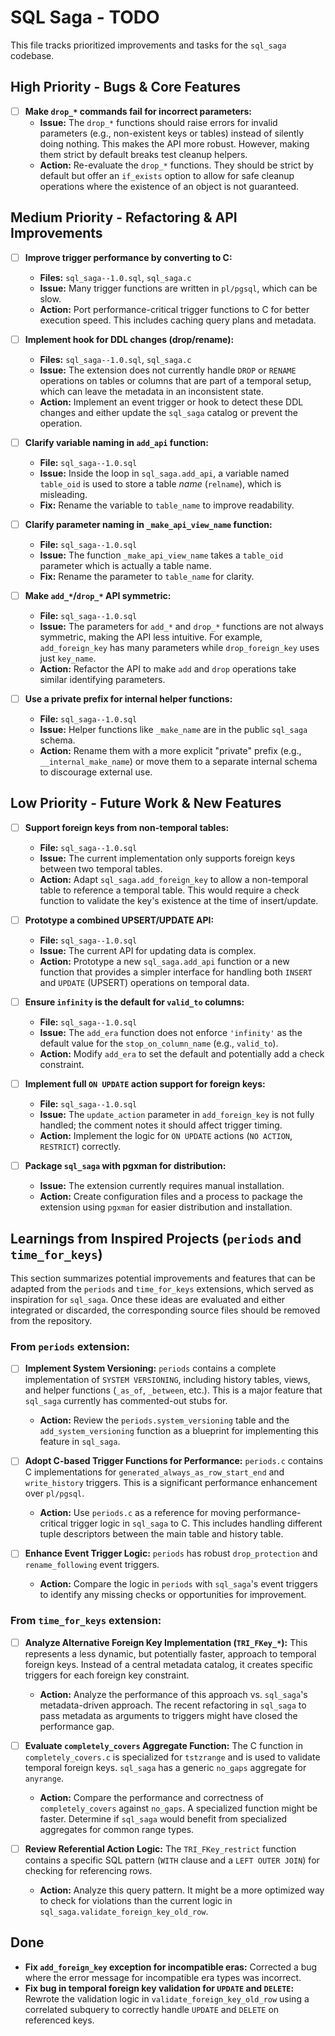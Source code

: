 # SQL Saga - TODO

This file tracks prioritized improvements and tasks for the `sql_saga` codebase.

## High Priority - Bugs & Core Features


- [ ] **Make `drop_*` commands fail for incorrect parameters:**
  - **Issue:** The `drop_*` functions should raise errors for invalid parameters (e.g., non-existent keys or tables) instead of silently doing nothing. This makes the API more robust. However, making them strict by default breaks test cleanup helpers.
  - **Action:** Re-evaluate the `drop_*` functions. They should be strict by default but offer an `if_exists` option to allow for safe cleanup operations where the existence of an object is not guaranteed.

## Medium Priority - Refactoring & API Improvements

- [ ] **Improve trigger performance by converting to C:**
  - **Files:** `sql_saga--1.0.sql`, `sql_saga.c`
  - **Issue:** Many trigger functions are written in `pl/pgsql`, which can be slow.
  - **Action:** Port performance-critical trigger functions to C for better execution speed. This includes caching query plans and metadata.

- [ ] **Implement hook for DDL changes (drop/rename):**
  - **Files:** `sql_saga--1.0.sql`, `sql_saga.c`
  - **Issue:** The extension does not currently handle `DROP` or `RENAME` operations on tables or columns that are part of a temporal setup, which can leave the metadata in an inconsistent state.
  - **Action:** Implement an event trigger or hook to detect these DDL changes and either update the `sql_saga` catalog or prevent the operation.

- [ ] **Clarify variable naming in `add_api` function:**
  - **File:** `sql_saga--1.0.sql`
  - **Issue:** Inside the loop in `sql_saga.add_api`, a variable named `table_oid` is used to store a table *name* (`relname`), which is misleading.
  - **Fix:** Rename the variable to `table_name` to improve readability.

- [ ] **Clarify parameter naming in `_make_api_view_name` function:**
  - **File:** `sql_saga--1.0.sql`
  - **Issue:** The function `_make_api_view_name` takes a `table_oid` parameter which is actually a table name.
  - **Fix:** Rename the parameter to `table_name` for clarity.

- [ ] **Make `add_*`/`drop_*` API symmetric:**
  - **File:** `sql_saga--1.0.sql`
  - **Issue:** The parameters for `add_*` and `drop_*` functions are not always symmetric, making the API less intuitive. For example, `add_foreign_key` has many parameters while `drop_foreign_key` uses just `key_name`.
  - **Action:** Refactor the API to make `add` and `drop` operations take similar identifying parameters.

- [ ] **Use a private prefix for internal helper functions:**
  - **File:** `sql_saga--1.0.sql`
  - **Issue:** Helper functions like `_make_name` are in the public `sql_saga` schema.
  - **Action:** Rename them with a more explicit "private" prefix (e.g., `__internal_make_name`) or move them to a separate internal schema to discourage external use.

## Low Priority - Future Work & New Features

- [ ] **Support foreign keys from non-temporal tables:**
  - **File:** `sql_saga--1.0.sql`
  - **Issue:** The current implementation only supports foreign keys between two temporal tables.
  - **Action:** Adapt `sql_saga.add_foreign_key` to allow a non-temporal table to reference a temporal table. This would require a check function to validate the key's existence at the time of insert/update.

- [ ] **Prototype a combined UPSERT/UPDATE API:**
  - **File:** `sql_saga--1.0.sql`
  - **Issue:** The current API for updating data is complex.
  - **Action:** Prototype a new `sql_saga.add_api` function or a new function that provides a simpler interface for handling both `INSERT` and `UPDATE` (UPSERT) operations on temporal data.

- [ ] **Ensure `infinity` is the default for `valid_to` columns:**
  - **File:** `sql_saga--1.0.sql`
  - **Issue:** The `add_era` function does not enforce `'infinity'` as the default value for the `stop_on_column_name` (e.g., `valid_to`).
  - **Action:** Modify `add_era` to set the default and potentially add a check constraint.

- [ ] **Implement full `ON UPDATE` action support for foreign keys:**
  - **File:** `sql_saga--1.0.sql`
  - **Issue:** The `update_action` parameter in `add_foreign_key` is not fully handled; the comment notes it should affect trigger timing.
  - **Action:** Implement the logic for `ON UPDATE` actions (`NO ACTION`, `RESTRICT`) correctly.

- [ ] **Package `sql_saga` with pgxman for distribution:**
  - **Issue:** The extension currently requires manual installation.
  - **Action:** Create configuration files and a process to package the extension using `pgxman` for easier distribution and installation.

## Learnings from Inspired Projects (`periods` and `time_for_keys`)

This section summarizes potential improvements and features that can be adapted from the `periods` and `time_for_keys` extensions, which served as inspiration for `sql_saga`. Once these ideas are evaluated and either integrated or discarded, the corresponding source files should be removed from the repository.

### From `periods` extension:

- [ ] **Implement System Versioning:** `periods` contains a complete implementation of `SYSTEM VERSIONING`, including history tables, views, and helper functions (`_as_of`, `_between`, etc.). This is a major feature that `sql_saga` currently has commented-out stubs for.
  - **Action:** Review the `periods.system_versioning` table and the `add_system_versioning` function as a blueprint for implementing this feature in `sql_saga`.

- [ ] **Adopt C-based Trigger Functions for Performance:** `periods.c` contains C implementations for `generated_always_as_row_start_end` and `write_history` triggers. This is a significant performance enhancement over `pl/pgsql`.
  - **Action:** Use `periods.c` as a reference for moving performance-critical trigger logic in `sql_saga` to C. This includes handling different tuple descriptors between the main table and history table.

- [ ] **Enhance Event Trigger Logic:** `periods` has robust `drop_protection` and `rename_following` event triggers.
  - **Action:** Compare the logic in `periods` with `sql_saga`'s event triggers to identify any missing checks or opportunities for improvement.

### From `time_for_keys` extension:

- [ ] **Analyze Alternative Foreign Key Implementation (`TRI_FKey_*`):** This represents a less dynamic, but potentially faster, approach to temporal foreign keys. Instead of a central metadata catalog, it creates specific triggers for each foreign key constraint.
  - **Action:** Analyze the performance of this approach vs. `sql_saga`'s metadata-driven approach. The recent refactoring in `sql_saga` to pass metadata as arguments to triggers might have closed the performance gap.

- [ ] **Evaluate `completely_covers` Aggregate Function:** The C function in `completely_covers.c` is specialized for `tstzrange` and is used to validate temporal foreign keys. `sql_saga` has a generic `no_gaps` aggregate for `anyrange`.
  - **Action:** Compare the performance and correctness of `completely_covers` against `no_gaps`. A specialized function might be faster. Determine if `sql_saga` would benefit from specialized aggregates for common range types.

- [ ] **Review Referential Action Logic:** The `TRI_FKey_restrict` function contains a specific SQL pattern (`WITH` clause and a `LEFT OUTER JOIN`) for checking for referencing rows.
  - **Action:** Analyze this query pattern. It might be a more optimized way to check for violations than the current logic in `sql_saga.validate_foreign_key_old_row`.

## Done

- **Fix `add_foreign_key` exception for incompatible eras:** Corrected a bug where the error message for incompatible era types was incorrect.
- **Fix bug in temporal foreign key validation for `UPDATE` and `DELETE`:** Rewrote the validation logic in `validate_foreign_key_old_row` using a correlated subquery to correctly handle `UPDATE` and `DELETE` on referenced keys.
